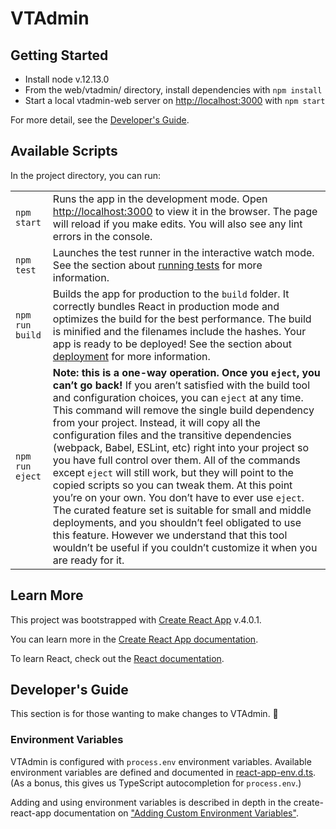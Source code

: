 # VTAdmin
## Getting Started


- Install node v.12.13.0
- From the web/vtadmin/ directory, install dependencies with `npm install`
- Start a local vtadmin-web server on [http://localhost:3000](http://localhost:3000) with `npm start`

For more detail, see the [Developer's Guide](#developers-guide).

## Available Scripts

In the project directory, you can run:

|   |   |
|---|---|
| `npm start` | Runs the app in the development mode. Open [http://localhost:3000](http://localhost:3000) to view it in the browser. The page will reload if you make edits. You will also see any lint errors in the console.
| `npm test` | Launches the test runner in the interactive watch mode. See the section about [running tests](https://facebook.github.io/create-react-app/docs/running-tests) for more information.
| `npm run build` | Builds the app for production to the `build` folder. It correctly bundles React in production mode and optimizes the build for the best performance. The build is minified and the filenames include the hashes. Your app is ready to be deployed! See the section about [deployment](https://facebook.github.io/create-react-app/docs/deployment) for more information.
| `npm run eject` | **Note: this is a one-way operation. Once you `eject`, you can’t go back!** If you aren’t satisfied with the build tool and configuration choices, you can `eject` at any time. This command will remove the single build dependency from your project. Instead, it will copy all the configuration files and the transitive dependencies (webpack, Babel, ESLint, etc) right into your project so you have full control over them. All of the commands except `eject` will still work, but they will point to the copied scripts so you can tweak them. At this point you’re on your own. You don’t have to ever use `eject`. The curated feature set is suitable for small and middle deployments, and you shouldn’t feel obligated to use this feature. However we understand that this tool wouldn’t be useful if you couldn’t customize it when you are ready for it.

## Learn More

This project was bootstrapped with [Create React App](https://github.com/facebook/create-react-app) v.4.0.1.

You can learn more in the [Create React App documentation](https://facebook.github.io/create-react-app/docs/getting-started).

To learn React, check out the [React documentation](https://reactjs.org/).

## Developer's Guide

This section is for those wanting to make changes to VTAdmin. 🎉

### Environment Variables

VTAdmin is configured with `process.env` environment variables. Available environment variables are defined and documented in [react-app-env.d.ts](./src/react-app-env.d.ts). (As a bonus, this gives us TypeScript autocompletion for `process.env`.)

Adding and using environment variables is described in depth in the create-react-app documentation on ["Adding Custom Environment Variables"](https://create-react-app.dev/docs/adding-custom-environment-variables).
